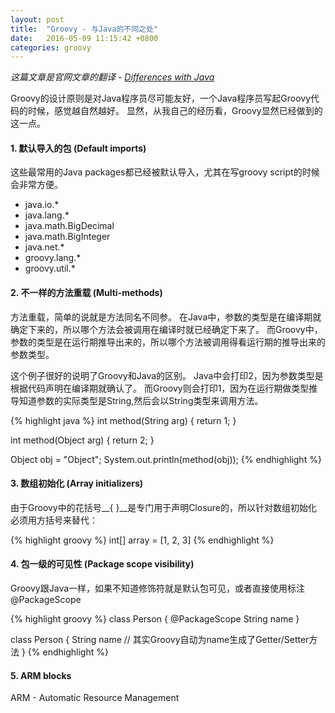```yaml
---
layout: post
title:  "Groovy - 与Java的不同之处"
date:   2016-05-09 11:15:42 +0800
categories: groovy
---
```

_这篇文章是官网文章的翻译 - [Differences with Java](http://groovy-lang.org/differences.html)_

Groovy的设计原则是对Java程序员尽可能友好，一个Java程序员写起Groovy代码的时候，感觉越自然越好。
显然，从我自己的经历看，Groovy显然已经做到的这一点。


#### 1. 默认导入的包 (Default imports)

这些最常用的Java packages都已经被默认导入，尤其在写groovy script的时候会非常方便。

 * java.io.*
 * java.lang.*
 * java.math.BigDecimal
 * java.math.BigInteger
 * java.net.*
 * groovy.lang.*
 * groovy.util.*

#### 2. 不一样的方法重载 (Multi-methods)

方法重载，简单的说就是方法同名不同参。
在Java中，参数的类型是在编译期就确定下来的，所以哪个方法会被调用在编译时就已经确定下来了。
而Groovy中，参数的类型是在运行期推导出来的，所以哪个方法被调用得看运行期的推导出来的参数类型。

这个例子很好的说明了Groovy和Java的区别。
Java中会打印2，因为参数类型是根据代码声明在编译期就确认了。
而Groovy则会打印1，因为在运行期做类型推导知道参数的实际类型是String,然后会以String类型来调用方法。

{% highlight java %}
int method(String arg) {
  return 1;
}

int method(Object arg) {
  return 2;
}

Object obj = "Object";
System.out.println(method(obj));
{% endhighlight %}

#### 3. 数组初始化 (Array initializers)

由于Groovy中的花括号__{ }__是专门用于声明Closure的，所以针对数组初始化必须用方括号来替代：

{% highlight groovy %}
int[] array = [1, 2, 3]
{% endhighlight %}

#### 4. 包一级的可见性 (Package scope visibility)

Groovy跟Java一样，如果不知道修饰符就是默认包可见，或者直接使用标注@PackageScope

{% highlight groovy %}
class Person {
  @PackageScope String name
}

class Person {
  String name   // 其实Groovy自动为name生成了Getter/Setter方法
}
{% endhighlight %}

#### 5. ARM blocks

ARM - Automatic Resource Management